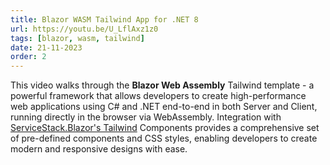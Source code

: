 ```yaml
---
title: Blazor WASM Tailwind App for .NET 8
url: https://youtu.be/U_LflAxz1z0
tags: [blazor, wasm, tailwind]
date: 21-11-2023
order: 2
---
```


This video walks through the **Blazor Web Assembly** Tailwind template - a powerful framework that allows developers to create 
high-performance web applications using C# and .NET end-to-end in both Server and Client, running directly in the browser via WebAssembly. 
Integration with [ServiceStack.Blazor's Tailwind](https://blazor-gallery.servicestack.net/gallery) Components provides a 
comprehensive set of pre-defined components and CSS styles, enabling developers to create modern and responsive designs with ease.
